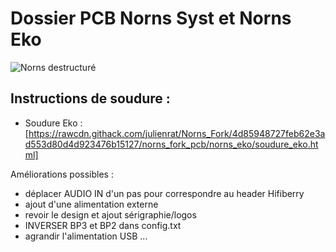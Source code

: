 # Dossier PCB Norns Syst et Norns Eko
![Norns destructuré](https://github.com/julienrat/Norns_Fork/blob/main/images/norns_poc.jpg)


## Instructions de soudure :

* Soudure Eko : [https://rawcdn.githack.com/julienrat/Norns_Fork/4d85948727feb62e3ad553d80d4d923476b15127/norns_fork_pcb/norns_eko/soudure_eko.html]

Améliorations possibles :

* déplacer AUDIO IN d'un pas pour correspondre au header Hifiberry
* ajout d'une alimentation externe
* revoir le design et ajout sérigraphie/logos
* INVERSER BP3 et BP2 dans config.txt
* agrandir l'alimentation USB ...

